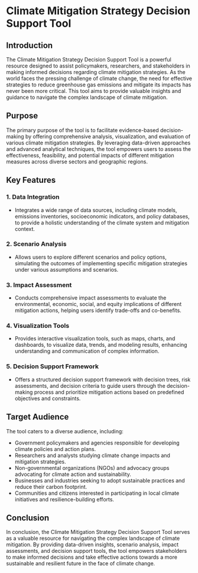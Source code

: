 # Climate Mitigation Strategy Decision Support Tool

## Introduction
The Climate Mitigation Strategy Decision Support Tool is a powerful resource designed to assist policymakers, researchers, and stakeholders in making informed decisions regarding climate mitigation strategies. As the world faces the pressing challenge of climate change, the need for effective strategies to reduce greenhouse gas emissions and mitigate its impacts has never been more critical. This tool aims to provide valuable insights and guidance to navigate the complex landscape of climate mitigation.

## Purpose
The primary purpose of the tool is to facilitate evidence-based decision-making by offering comprehensive analysis, visualization, and evaluation of various climate mitigation strategies. By leveraging data-driven approaches and advanced analytical techniques, the tool empowers users to assess the effectiveness, feasibility, and potential impacts of different mitigation measures across diverse sectors and geographic regions.

## Key Features
### 1. Data Integration
- Integrates a wide range of data sources, including climate models, emissions inventories, socioeconomic indicators, and policy databases, to provide a holistic understanding of the climate system and mitigation context.

### 2. Scenario Analysis
- Allows users to explore different scenarios and policy options, simulating the outcomes of implementing specific mitigation strategies under various assumptions and scenarios.

### 3. Impact Assessment
- Conducts comprehensive impact assessments to evaluate the environmental, economic, social, and equity implications of different mitigation actions, helping users identify trade-offs and co-benefits.

### 4. Visualization Tools
- Provides interactive visualization tools, such as maps, charts, and dashboards, to visualize data, trends, and modeling results, enhancing understanding and communication of complex information.

### 5. Decision Support Framework
- Offers a structured decision support framework with decision trees, risk assessments, and decision criteria to guide users through the decision-making process and prioritize mitigation actions based on predefined objectives and constraints.

## Target Audience
The tool caters to a diverse audience, including:
- Government policymakers and agencies responsible for developing climate policies and action plans.
- Researchers and analysts studying climate change impacts and mitigation strategies.
- Non-governmental organizations (NGOs) and advocacy groups advocating for climate action and sustainability.
- Businesses and industries seeking to adopt sustainable practices and reduce their carbon footprint.
- Communities and citizens interested in participating in local climate initiatives and resilience-building efforts.

## Conclusion
In conclusion, the Climate Mitigation Strategy Decision Support Tool serves as a valuable resource for navigating the complex landscape of climate mitigation. By providing data-driven insights, scenario analysis, impact assessments, and decision support tools, the tool empowers stakeholders to make informed decisions and take effective actions towards a more sustainable and resilient future in the face of climate change.
